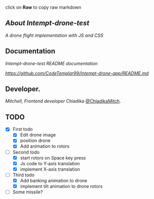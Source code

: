 click on **Raw** to copy raw markdown

## _About Intempt-drone-test_

_A drone flight implementation with JS and CSS_

## Documentation

_Intempt-drone-test README documentation_

_https://github.com/CodeTemplar99/Intempt-drone-app/README.md_

## Developer.

_Mitchell, Frontend developer_
Chiadika [@ChiadikaMitch](https://twitter.com/ChiadikaMitch).

## TODO

- [x] First todo
  - [x] Edit drone image
  - [x] position drone
  - [x] Add animation to rotors
- [ ] Second todo
  - [x] start rotors on Space key press
  - [x] Js code to Y-axis translation
  - [x] implement X-axis translation
- [ ] Third todo
  - [x] Add banking animation to drone
  - [x] implement tilt animation to drone rotors
- [ ] Some missile?
